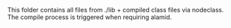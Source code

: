 This folder contains all files from ./lib + compiled class files via nodeclass. The compile process
is triggered when requiring alamid.